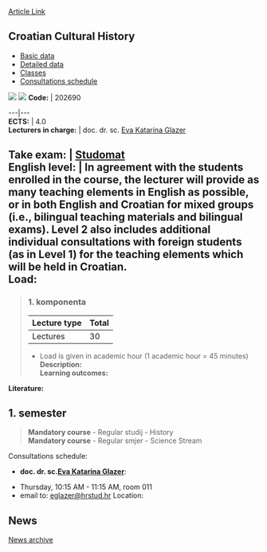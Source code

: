 [Article Link](https://www.fhs.hr/en/course/cch)

## Croatian Cultural History
  * [Basic data](https://www.fhs.hr/en/course/cch#v1id-523749_307939_1_0 "Basic data")
  * [Detailed data](https://www.fhs.hr/en/course/cch#v1id-523749_307939_1_1 "Detailed data")
  * [Classes](https://www.fhs.hr/en/course/cch#v1id-523749_307939_1_2 "Classes")
  * [Consultations schedule](https://www.fhs.hr/en/course/cch#v1id-523749_307939_1_3 "Consultations schedule")


[![](https://www.fhs.hr/img/flags/gif/hr.gif)](https://www.fhs.hr/predmet/hkp) [![](https://www.fhs.hr/img/flags/gif/gb.gif)](https://www.fhs.hr/en/course/cch)
**Code:** |  202690  
  
---|---  
**ECTS:** |  4.0   
**Lecturers in charge:** |  doc. dr. sc. [Eva Katarina Glazer](https://www.fhs.hr/staff/eva_katarina.glazer)   
  
**Take exam:** |  [Studomat](http://www.isvu.hr/studomat)  
**English level:** |  In agreement with the students enrolled in the course, the lecturer will provide as many teaching elements in English as possible, or in both English and Croatian for mixed groups (i.e., bilingual teaching materials and bilingual exams). Level 2 also includes additional individual consultations with foreign students (as in Level 1) for the teaching elements which will be held in Croatian.   
**Load:**  
---  
> ### 1. komponenta
> | Lecture type | Total  
> ---|---  
> Lectures | 30  
> * Load is given in academic hour (1 academic hour = 45 minutes)   
**Description:**  
> **Learning outcomes:**  

  
**Literature:**  

  
**1. semester**  
---  
> **Mandatory course** - Regular studij - History  
>  **Mandatory course** - Regular smjer - Science Stream  
>   
Consultations schedule: 
  * **doc. dr. sc.[Eva Katarina Glazer](https://www.fhs.hr/staff/eva_katarina.glazer)**: 
- Thursday, 10:15 AM - 11:15 AM, room 011
- email to: eglazer@hrstud.hr
Location: 


## News
[News archive](https://www.fhs.hr/en/course/cch?@=218em#news_117046 "News archive")
